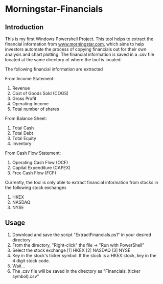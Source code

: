 # Morningstar-Financials
## Introduction
This is my first Windows Powershell Project. This tool helps to extract the financial information from www.morningstar.com, which aims to help investors automate the process of copying financials out for their own analysis and chart plotting. The financial information is saved in a .csv file located at the same directory of where the tool is located.

The following financial information are extracted

From Income Statement:
1) Revenue
2) Cost of Goods Sold (COGS)
3) Gross Profit
4) Operating Income
5) Total number of shares

From Balance Sheet:
1) Total Cash
2) Total Debt
3) Total Equity
4) Inventory

From Cash Flow Statement:
1) Operating Cash Flow (OCF)
2) Capital Expenditure (CAPEX)
3) Free Cash Flow (FCF)

Currently, the tool is only able to extract financial information from stocks in the following stock exchanges
1) HKEX
2) NASDAQ
3) NYSE

## Usage

1) Download and save the script "ExtractFinancials.ps1" in your desired directory
2) From the directory, "Right-click" the file -> "Run with PowerShell"
3) Select the stock exchange
  [1] HKEX
  [2] NASDAQ
  [3] NYSE
4) Key in the stock's ticker symbol. If the stock is a HKEX stock, key in the 4 digit stock code.
5) Wait...
6) The .csv file will be saved in the directory as "Financials_(ticker symbol).csv"
